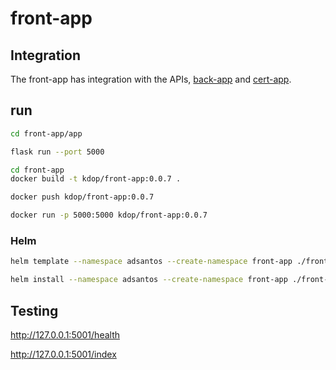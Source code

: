 # front-app

## Integration

The front-app has integration with the APIs, [back-app]() and [cert-app](https://github.com/kdop-dev/cert-app).

## run

```bash
cd front-app/app

flask run --port 5000
```

```bash
cd front-app
docker build -t kdop/front-app:0.0.7 .

docker push kdop/front-app:0.0.7
```

```bash
docker run -p 5000:5000 kdop/front-app:0.0.7
```

### Helm

```bash
helm template --namespace adsantos --create-namespace front-app ./front-app

helm install --namespace adsantos --create-namespace front-app ./front-app
```

## Testing

<http://127.0.0.1:5001/health>

<http://127.0.0.1:5001/index>